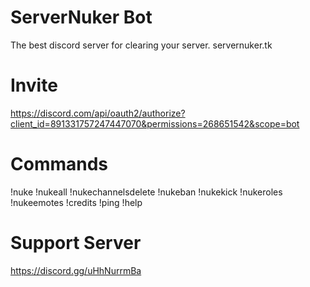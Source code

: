 # ServerNuker Bot
The best discord server for clearing your server.
servernuker.tk

# Invite
https://discord.com/api/oauth2/authorize?client_id=891331757247447070&permissions=268651542&scope=bot

# Commands
!nuke
!nukeall
!nukechannelsdelete
!nukeban
!nukekick
!nukeroles
!nukeemotes
!credits
!ping
!help

# Support Server
https://discord.gg/uHhNurrmBa
